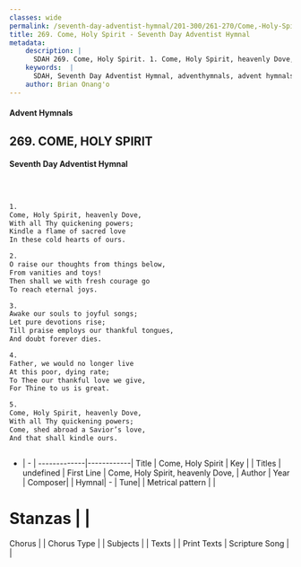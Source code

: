 ```yaml
---
classes: wide
permalink: /seventh-day-adventist-hymnal/201-300/261-270/Come,-Holy-Spirit/
title: 269. Come, Holy Spirit - Seventh Day Adventist Hymnal
metadata:
    description: |
      SDAH 269. Come, Holy Spirit. 1. Come, Holy Spirit, heavenly Dove, With all Thy quickening powers; Kindle a flame of sacred love In these cold hearts of ours.
    keywords:  |
      SDAH, Seventh Day Adventist Hymnal, adventhymnals, advent hymnals, Come, Holy Spirit, Come, Holy Spirit, heavenly Dove, 
    author: Brian Onang'o
---
```


#### Advent Hymnals
## 269. COME, HOLY SPIRIT
#### Seventh Day Adventist Hymnal

```txt



1.
Come, Holy Spirit, heavenly Dove,
With all Thy quickening powers;
Kindle a flame of sacred love
In these cold hearts of ours.

2.
O raise our thoughts from things below,
From vanities and toys!
Then shall we with fresh courage go
To reach eternal joys.

3.
Awake our souls to joyful songs;
Let pure devotions rise;
Till praise employs our thankful tongues,
And doubt forever dies.

4.
Father, we would no longer live
At this poor, dying rate;
To Thee our thankful love we give,
For Thine to us is great.

5.
Come, Holy Spirit, heavenly Dove,
With all Thy quickening powers;
Come, shed abroad a Savior’s love,
And that shall kindle ours.



```

- |   -  |
-------------|------------|
Title | Come, Holy Spirit |
Key |  |
Titles | undefined |
First Line | Come, Holy Spirit, heavenly Dove, |
Author | 
Year | 
Composer|  |
Hymnal|  - |
Tune|  |
Metrical pattern | |
# Stanzas |  |
Chorus |  |
Chorus Type |  |
Subjects |  |
Texts |  |
Print Texts | 
Scripture Song |  |
  
